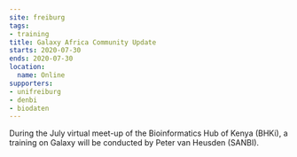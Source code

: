 ```yaml
---
site: freiburg
tags:
- training
title: Galaxy Africa Community Update
starts: 2020-07-30
ends: 2020-07-30
location:
  name: Online
supporters:
- unifreiburg
- denbi
- biodaten
---
```


During the July virtual meet-up of the Bioinformatics Hub of Kenya (BHKi), a training on Galaxy will be conducted by Peter van Heusden (SANBI).

